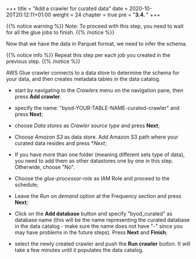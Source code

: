 +++
title = "Add a crawler for curated data"
date = 2020-10-20T20:12:11+01:00
weight = 24
chapter = true
pre = "<b>3.4. </b>"
+++

{{% notice warning %}}
Note: To proceed with this step, you need to wait for all the glue jobs to finish.
{{% /notice %}}

Now that we have the data in Parquet format, we need to infer the schema. 

{{% notice info %}}
Repeat this step per each job you created in the previous step.
{{% /notice %}}

AWS Glue crawler connects to a data store to determine the schema for your data, and then creates metadata tables in the data catalog.


- start by navigating to the _Crawlers_ menu on the navigation pane, then press **Add crawler**.
- specify the name: "byod-YOUR-TABLE-NAME-curated-crawler" and press **Next**;
- choose _Data stores_ as _Crawler source type_ and press **Next**;
- Choose _Amazon S3_ as data store. Add Amazon S3 path where your curated data resides and press \*_Next_;
- If you have more than one folder (meaning different sets type of data), you need to add them as other datastores one by one in this step. Otherwide, choose "No".
- Choose the _glue-processor-role_ as IAM Role and proceed to the schedule;
- Leave the _Run on demand_ option at the Frequency section and press **Next**;
- Click on the **Add database** button and specify "byod_curated" as database name (this will be the name representing the curated database in the data catalog - make sure the name does not have "-" since you may have problems in the future steps). Press **Next** and **Finish**;

- select the newly created crawler and push the **Run crawler** button. It will take a few minutes until it populates the data catalog.